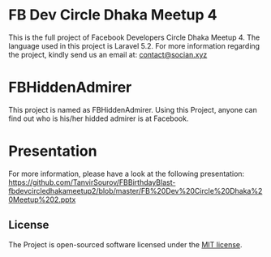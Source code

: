 # FB Dev Circle Dhaka Meetup 4

This is the full project of Facebook Developers Circle Dhaka Meetup 4. The language used in this project is Laravel 5.2. For more information regarding the project, kindly send us an email at: contact@socian.xyz

# FBHiddenAdmirer

This project is named as FBHiddenAdmirer. Using this Project, anyone can find out who is his/her hidded admirer is at Facebook.

# Presentation

For more information, please have a look at the following presentation: https://github.com/TanvirSourov/FBBirthdayBlast-fbdevcircledhakameetup2/blob/master/FB%20Dev%20Circle%20Dhaka%20Meetup%202.pptx

## License

The Project is open-sourced software licensed under the [MIT license](http://opensource.org/licenses/MIT).
